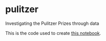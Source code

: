 # pulitzer
Investigating the Pulitzer Prizes through data

This is the code used to create [this notebook](https://zzzev.github.io/pulitzer/pulitzer.html).
